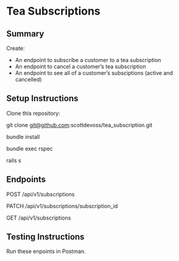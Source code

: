# Tea Subscriptions

## Summary

Create:

- An endpoint to subscribe a customer to a tea subscription
- An endpoint to cancel a customer’s tea subscription
- An endpoint to see all of a customer’s subsciptions (active and cancelled)

## Setup Instructions

Clone this repository:

git clone git@github.com:scottdevoss/tea_subscription.git

bundle install

bundle exec rspec

rails s

## Endpoints

POST /api/v1/subscriptions

PATCH /api/v1/subscriptions/subscription_id

GET /api/v1/subscriptions

## Testing Instructions

Run these enpoints in Postman. 

